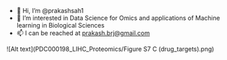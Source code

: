 - 👋 Hi, I’m @prakashsah1
- 👀 I’m interested in Data Science for Omics and applications of Machine learning in Biological Sciences
- 📫 I can be reached at prakash.brj@gmail.com

![Alt text](PDC000198_LIHC_Proteomics/Figure S7 C (drug_targets).png)

<!---
prakashsah1/prakashsah1 is a ✨ special ✨ repository because its `README.md` (this file) appears on your GitHub profile.
You can click the Preview link to take a look at your changes.
--->
